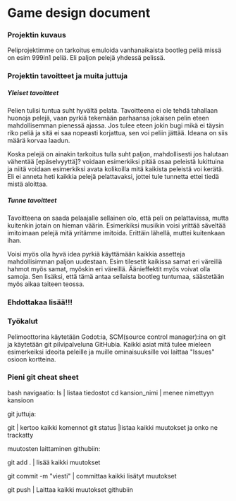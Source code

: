 # Game design document


### Projektin kuvaus
Peliprojektimme on tarkoitus emuloida vanhanaikaista bootleg peliä missä on esim 999in1 peliä. Eli paljon pelejä yhdessä pelissä. 

### Projektin tavoitteet ja muita juttuja

##### Yleiset tavoitteet

Pelien tulisi tuntua suht hyvältä pelata. Tavoitteena ei ole tehdä tahallaan huonoja pelejä, vaan pyrkiä tekemään parhaansa jokaisen pelin eteen mahdollisemman pienessä ajassa. Jos tulee eteen jokin bugi mikä ei täysin riko peliä ja sitä ei saa nopeasti korjattua, sen voi peliin jättää. Ideana on siis määrä korvaa laadun.

Koska pelejä on ainakin tarkoitus tulla suht paljon, mahdollisesti jos halutaan vähentää [epäselvyyttä]? voidaan esimerkiksi pitää osaa peleistä lukittuina ja niitä voidaan esimerkiksi avata kolikoilla mitä kaikista peleistä voi kerätä. Eli ei anneta heti kaikkia pelejä pelattavaksi, jottei tule tunnetta ettei tiedä mistä aloittaa.

##### Tunne tavoitteet
Tavoitteena on saada pelaajalle sellainen olo, että peli on pelattavissa, mutta kuitenkin jotain on hieman väärin. Esimerkiksi musiikin voisi yrittää säveltää imitoimaan pelejä mitä yritämme imitoida. Erittäin lähellä, muttei kuitenkaan ihan.

Voisi myös olla hyvä idea pyrkiä käyttämään kaikkia assetteja mahdollisimman paljon uudestaan. Esim tilesetit kaikissa samat eri väreillä hahmot myös samat, myöskin eri väreillä. Äänieffektit myös voivat olla samoja. Sen lisäksi, että tämä antaa sellaista bootleg tuntumaa, säästetään myös aikaa taiteen teossa.

### Ehdottakaa lisää!!!

### Työkalut

Pelimoottorina käytetään Godot:ia, SCM(source control manager):ina on git ja käytetään git pilvipalveluna GitHubia. Kaikki asiat mitä tulee mieleen esimerkeiksi ideoita peleille ja muille ominaisuuksille voi laittaa "Issues" osioon kortteina.


### Pieni git cheat sheet
bash navigaatio:
ls | listaa tiedostot
cd kansion_nimi | menee nimettyyn kansioon

git juttuja:

git                    | kertoo kaikki komennot
git status            |listaa kaikki muutokset ja onko ne trackatty

muutosten laittaminen githubiin:

git add .              | lisää kaikki muutokset

git commit -m "viesti" | committaa kaikki lisätyt muutokset

git push               | Laittaa kaikki muutokset githubiin 

